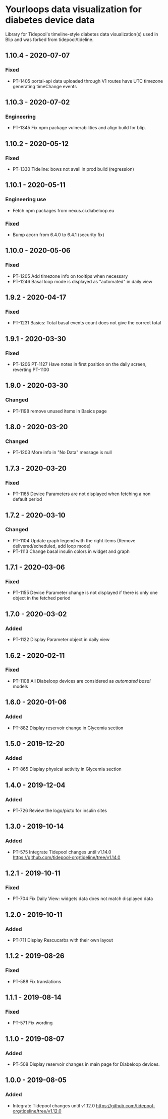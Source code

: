 # Yourloops data visualization for diabetes device data
Library for Tidepool's timeline-style diabetes data visualization(s) used in Blip and was forked from tidepool/tideline.

## 1.10.4 - 2020-07-07
### Fixed
- PT-1405 portal-api data uploaded through V1 routes have UTC timezone generating timeChange events

## 1.10.3 - 2020-07-02
### Engineering
- PT-1345 Fix npm package vulnerabilities and align build for blip.

## 1.10.2 - 2020-05-12
### Fixed
- PT-1330 Tideline: bows not avail in prod build (regression)

## 1.10.1 - 2020-05-11
### Engineering use
- Fetch npm packages from nexus.ci.diabeloop.eu
### Fixed
- Bump acorn from 6.4.0 to 6.4.1 (security fix)

## 1.10.0 - 2020-05-06
### Fixed 
- PT-1205 Add timezone info on tooltips when necessary
- PT-1246 Basal loop mode is displayed as "automated" in daily view

## 1.9.2 - 2020-04-17
### Fixed
- PT-1231 Basics: Total basal events count does not give the correct total

## 1.9.1 - 2020-03-30
### Fixed
- PT-1206 PT-1127 Have notes in first position on the daily screen, reverting PT-1100

## 1.9.0 - 2020-03-30
### Changed
- PT-1198 remove unused items in Basics page

## 1.8.0 - 2020-03-20
### Changed
- PT-1203 More info in "No Data" message is null

## 1.7.3 - 2020-03-20
### Fixed 
- PT-1165 Device Parameters are not displayed when fetching a non default period

## 1.7.2 - 2020-03-10
### Changed
- PT-1104 Update graph legend with the right items (Remove delivered/scheduled, add loop mode)
- PT-1113 Change basal insulin colors in widget and graph

## 1.7.1 - 2020-03-06 
### Fixed
- PT-1155 Device Parameter change is not displayed if there is only one object in the fetched period

## 1.7.0 - 2020-03-02
### Added
- PT-1122 Display Parameter object in daily view

## 1.6.2 - 2020-02-11
### Fixed
- PT-1108 All Diabeloop devices are considered as _automated basal_ models

## 1.6.0 - 2020-01-06

### Added
- PT-882 Display reservoir change in Glycemia section

## 1.5.0 - 2019-12-20
### Added
- PT-865 Display physical activity in Glycemia section

## 1.4.0 - 2019-12-04
### Added
- PT-726 Review the logo/picto for insulin sites

## 1.3.0 - 2019-10-14
### Added
- PT-575 Integrate Tidepool changes until v1.14.0 https://github.com/tidepool-org/tideline/tree/v1.14.0

## 1.2.1 - 2019-10-11
### Fixed
- PT-704 Fix Daily View: widgets data does not match displayed data

## 1.2.0 - 2019-10-11
### Added
- PT-711 Display Rescucarbs with their own layout

## 1.1.2 - 2019-08-26
### Fixed
- PT-588 Fix translations

## 1.1.1 - 2019-08-14
### Fixed
- PT-571 Fix wording

## 1.1.0 - 2019-08-07
### Added
- PT-508 Display reservoir changes in main page for Diabeloop devices.

## 1.0.0 - 2019-08-05
### Added
- Integrate Tidepool changes until v1.12.0 https://github.com/tidepool-org/tideline/tree/v1.12.0
